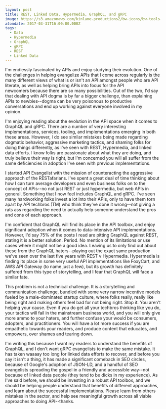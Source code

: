 ```yaml
---
layout: post
title: REST, Linked Data, Hypermedia, GraphQL, and gRPC
image: https://s3.amazonaws.com/kinlane-productions2/bw-icons/bw-tools-school.png
atomdate: 2017-03-31T16:00:00.000Z
tags:
  - Data
  - Hypermedia
  - GraphQL
  - gRPC
  - REST
  - Linked Data
---
```

I'm endlessly fascinated by APIs and enjoy studying their evolution. One of the challenges in helping evangelize APIs that I come across regularly is the many different views of what is or isn't an API amongst people who are API literate, as well as helping bring APIs into focus for the API newcomers because there are so many possibilities. Out of the two, I'd say that dealing with API dogma is by far a bigger challenge, than explaining APIs to newbies--dogma can be very poisonous to productive conversations and end up working against everyone involved in my opinion. 

I'm enjoying reading about the evolution in the API space when it comes to GraphQL and gRPC. There are a number of very interesting implementations, services, tooling, and implementations emerging in both these areas. However, I do see similar mistakes being made regarding dogmatic behavior, aggressive marketing tactics, and shaming folks for doing things differently, as I've seen with REST, Hypermedia, and linked data efforts. I know folks are passionate about what they are doing, and truly believe their way is right, but I'm concerned you will all suffer from the same deficiencies in adoption I've seen with previous implementations.

I started API Evangelist with the mission of counteracting the aggressive approach of the RESTafarians. I've spent a great deal of time thinking about how I can turn average developers and even business folks on to the concept of APIs--no not just REST or just hypermedia, but web APIs in general. Something that I now feel includes GraphQL and gRPC. I've seen many hardworking folks invest a lot into their APIs, only to have them torn apart by API techbros (TM) who think they've done it wrong--not giving a rats ass regarding the need to actually help someone understand the pros and cons of each approach.

I'm confident that GraphQL will find its place in the API toolbox, and enjoy significant adoption when it comes to data-intensive API implementations. However, I'd say 75% of the posts I read are pitting GraphQL against REST, stating it is a better solution. Period. No mention of its limitations or use cases where it might not be a good idea. Leaving us to only find out about these from the GraphQL haters--playing out the exact same production we've seen over the last five years with REST v Hypermedia. Hypermedia is finding its place in some very useful API implementations like FoxyCart, and AWS API Gateway (to name just a few), but its growth has definitely suffered from this type of storytelling, and I fear that GraphQL will face a similar fate. 

This problem is not a technical challenge. It is a storytelling and communication challenge, bundled with some very narrow incentive models fueled by a male-dominated startup culture, where folks really, really like being right and making others feel bad for not being right. Stop it. You aren't helping your cause. Even if you do get all your techbros thinking like you do, your tactics will fail in the mainstream business world, and you will only give more ammo to your haters, and further confuse your would be consumers, adopters, and practitioners. You will have a lot more success if you are empathetic towards your readers, and produce content that educates, and empowers, over shames and tearing down.

I'm writing this because I want my readers to understand the benefits of GraphQL, and I don't want gRPC evangelists to make the same mistake. It has taken waaaay too long for linked data efforts to recover, and before you say it isn't a thing, it has made a significant comeback in SEO circles, because of Google's adoption of JSON-LD, and a handful of SEO evangelists spreading the gospel in a friendly and accessible way--not because of linked data people (they tend to be dicks in my experience). As I've said before, we should be investing in a robust API toolbox, and we should be helping people understand that benefits of different approaches, and learn about the successful implementations. Please learn from others mistakes in the sector, and help see meaningful growth across all viable approaches to doing API--thanks.